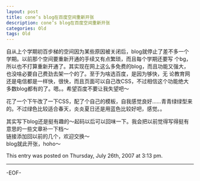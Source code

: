 ```yaml
---
layout: post
title: cone’s blog在百度空间重新开张
description: cone’s blog在百度空间重新开张
categories: Old
tags: Old
---
```

自从上个学期初百步梯的空间因为某些原因被关闭后，blog就停止了差不多一个学期。以前那个空间要重新开通的手续又有点繁琐，而且每个学期还要写 个bg，所以也不打算重新开通了。其实现在网上这么多免费的blog，而且功能又强大，也没啥必要自己费劲去架一个的了。至于为啥选百度，是因为够快，无 论教育网还是电信都是一样快，很快，而且页面可以自己改CSS，不过相信这个功能绝大多数blog都有的了。嗯。。希望百度不要让我失望吧～

花了一个下午改了一下CSS，配了个自己的模板，自我感觉良好......青青绿绿型来的。不过绿色比较适合春天，炎炎夏日还是用蓝色比较好吧，感觉。。

其实写下blog还是挺有趣的～起码以后可以回味一下。我会把以前觉得写得挺有意思的一些文章补一下档～  
链接添加回以前的几个，欢迎交换～  
blog就此开张，hoho～

This entry was posted on Thursday, July 26th, 2007 at 3:13 pm.

---



-EOF-